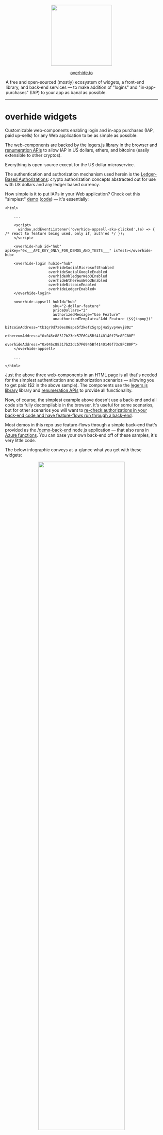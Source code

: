 <p align="center"><a href="https://overhide.io"><img src="https://overhide.github.io/overhide-widgets/assets/logo.png" width="200px"/></a></p>

<p align="center"><a href="https://overhide.io">overhide.io</a></p><p style="width: 500px; margin: auto">A free and open-sourced (mostly) ecosystem of widgets, a front-end library, and back-end services &mdash; to make addition of "logins" and "in-app-purchases" (IAP) to your app as banal as possible.</p>

<hr/>

# overhide widgets

Customizable web-components enabling login and in-app purchases (IAP, paid up-sells) for any Web application to be as simple as possible.

The web-components are backed by the [legers.js library](https://www.npmjs.com/package/ledgers.js) in the browser and [renumeration APIs](https://overhide.io/2020/09/06/remuneration-api.html) to allow IAP in US dollars, ethers, and bitcoins (easily extensible to other cryptos).

Everything is open-source except for the US dollar microservice.

The authentication and authorization mechanism used herein is the [Ledger-Based Authorizations](https://overhide.io/2019/03/20/why.html): crypto authorization concepts abstracted out for use with US dollars and any ledger based currency.



How simple is it to put IAPs in your Web application?  Check out this "simplest" [demo](https://overhide.github.io/overhide-widgets/demo-front-end/simplest.html) ([code](/demo-front-end/simplest.html)) &mdash; it's essentially:

```
<html>

    ...

    <script>
      window.addEventListener('overhide-appsell-sku-clicked',(e) => { /* react to feature being used, only if, auth'ed */ });
    </script>

    <overhide-hub id="hub" apiKey="0x___API_KEY_ONLY_FOR_DEMOS_AND_TESTS___" isTest></overhide-hub>      

    <overhide-login hubId="hub"
                    overhideSocialMicrosoftEnabled
                    overhideSocialGoogleEnabled
                    overhideOhledgerWeb3Enabled
                    overhideEthereumWeb3Enabled
                    overhideBitcoinEnabled
                    overhideLedgerEnabled>
    </overhide-login>

    <overhide-appsell hubId="hub" 
                      sku="2-dollar-feature"
                      priceDollars="2"
                      authorizedMessage="Use Feature"
                      unauthorizedTemplate="Add Feature ($${topup})"
                      bitcoinAddress="tb1qr9d7z0es86sps5f2kefx5grpj4a5yvp4evj80z"
                      ethereumAddress="0x046c88317b23dc57F6945Bf4140140f73c8FC80F"
                      overhideAddress="0x046c88317b23dc57F6945Bf4140140f73c8FC80F">
    </overhide-appsell>
    
    ...
    
</html>
```



Just the above three web-components in an HTML page is all that's needed for the simplest authentication and authorization scenarios &mdash; allowing you to get paid ($2 in the above sample).  The components use the [legers.js library](https://www.npmjs.com/package/ledgers.js) library and [renumeration APIs](https://overhide.io/2020/09/06/remuneration-api.html) to provide all functionality.

Now, of course, the simplest example above doesn't use a back-end and all code sits fully decompilable in the browser.  It's useful for some scenarios, but for other scenarios you will want to [re-check authorizations in your back-end code and have feature-flows run through a back-end](https://overhide.io//2019/03/27/authorizations-and-exposed-source-code.html).

Most demos in this repo use feature-flows through a simple back-end that's provided as the [/demo-back-end](/demo-back-end) node.js application &mdash; that also runs in [Azure functions](https://azure.microsoft.com/en-us/services/functions/).  You can base your own back-end off of these samples, it's very little code.



The below infographic conveys at-a-glance what you get with these widgets:

<p align="center"><a href="https://overhide.github.io/overhide-widgets/assets/widgets.svg" target="_blank"><img src="https://overhide.github.io/overhide-widgets/assets/widgets.svg" width="75%"/></a></p>

The top-left shows a sample Web app with a nav-bar housing the [overhide-status](#overhide-status) component.

## Quick Start

To use these widgets in your Web app follow the steps below.

Don't just read these steps, follow along copying/looking-at the [demos](#demos).

The first three steps are gathering metadata necessary to setup how you get paid.

The reminder of the steps are actual code changes in your Web application.



1. onboard onto the dollar-ledger to get your US-dollar-ledger address ([production](https://ledger.overhide.io/onboard) | [testnet](https://test.ledger.overhide.io/onboard))

   - optional, you don't need this if you just want to accept cryptos or don't want in-app purchases at all (just authentication)

   - you will create a new [Stripe](https://stripe.com) account or connect your existing [Stripe](https://stripe.com) account
   - you will provide the above address as the *overhideAddress* attribute in all your [overhide-appsell](#overhide-appsell) components

2. onboard onto Ethereum (optional, recommended)

   - use a wallet such as [MetaMask](https://metamask.io/) to generate your credentials
   - you will provide your Ethereum public address as the *ethereumAddress* attribute in all your [overhide-appsell](#overhide-appsell) components

3. onboard onto Bitcoin (optional)

   - use a wallet such as [Electrum](https://electrum.org/#home) to generate your credentials
   - you will provide your Bitcoin public address as the *bitcoinAddress* attribute in all your [overhide-appsell](#overhide-appsell) components

4. pull in the `overhide-widgets.js` component into your app, see [CDN](#cdn).

5. add an [overhide-hub](#overhide-hub) component to your DOM or [initialize programatically](#setting-the-overhide-hub-programatically)

   - configure the *id* attribute if other components will de-reference this hub via their *hubId* attribtues, otherwise you will call the *setHub(..)* explicitly on each of those components from script
   - configure the *token* attribute or *apiKey* (see [Enabling with Token](#enabling-with-token))
   - specify the *isTest* attribute if this is a testnet application, otherwise leave it out

6. add an [overhide-login](#overhide-login) component to your DOM

   - configure the *id* of the [overhide-hub](#overhide-hub) element via the *hubId*, or call this elements's *setHub(..)* setter to set the hub element programatically
   - list all the desired authentication/authorization methods for this application, the various *overhide..Enabled* attributes in [overhide-login](#overhide-login)
     - *overhideSocialMicrosoftEnabled* if you want Microsoft social-login against the US dollar ledger &mdash; must onboard step [1] above and specify *overhideAddress* in your [overhide-appsell](#overhide-appsell) elements
     - *overhideSocialGoogleEnabled* if you want Google social-login against the US dollar ledger &mdash; must onboard step [1] above and specify *overhideAddress* in your [overhide-appsell](#overhide-appsell) elements
     - *overhideOhledgerWeb3Enabled* if you want customers to manage their US dollar ledger credentials with their Ethereum wallet such as [MetaMask](https://metamask.io/)  &mdash; must onboard step [1] above and specify *overhideAddress* in your [overhide-appsell](#overhide-appsell) elements
     - *overhideEthereumWeb3Enabled* if you want to allow payments in ethers for customers with their Ethereum wallet such as [MetaMask](https://metamask.io/)  &mdash; must onboard step [2] above and specify *ethereumAddress* in your [overhide-appsell](#overhide-appsell) elements
     - *overhideBitcoinEnabled* if you want to allow payments in bitcoins for customers with their Bitcoin wallet such as [Electrum](https://electrum.org/#home)  &mdash; must onboard step [3] above and specify *bitcoinAddress* in your [overhide-appsell](#overhide-appsell) elements
     - *overhideLedgerEnabled* if you want user-managed secret-token access against the US dollar ledger &mdash; must onboard step [1] above and specify *overhideAddress* in your [overhide-appsell](#overhide-appsell) elements

7. add an [overhide-appsell](#overhide-appsell) component as an explicit "login" button (non-feature) to your DOM

   1. optional, as the feature buttons can do this work
   2. configure the *id* of the [overhide-hub](#overhide-hub) element via the *hubId*, or call this elements's *setHub(..)* setter to set the hub element programatically
   3. do not provide any [overhide-appsell](#overhide-appsell) attrubutes except for the *hubId* (above) and the *loginMessage*

8. add [overhide-appsell](#overhide-appsell) components to your DOM for each feature

   1. configure the *id* of the [overhide-hub](#overhide-hub) element via the *hubId*, or call this elements's *setHub(..)* setter to set the hub element programatically
   2. provide a unique *sku* attribute per button
   3. provide the desired *priceDollars* attribute, or 0 if setting up a for-free feature
   4. provide the *authorizedMessage* attribute to be displayed when user is already authorized and just needs to click on the feature to enable / use
   5. provide the *unauthorizedTemplate* attribute to be displayed when the user is not yet authorized to use the feature (insufficient funds, not auth'ed)
   6. provide the *overhideAddress* attribute if onboarded for US dollar payments in step [1] above
   7. provide the *ethereumAddress* attribute if onboarded for ethers payments in step [2] above
   8. provide the *bitcoinAddress* attribute if onboarded for bitcoin payments in step [3] above

## Demos

We have several component demo files in [/demo-front-end](/demo-front-end):

- basic:  [demo](https://overhide.github.io/overhide-widgets/demo-front-end/basic.html) | [code](/demo-front-end/basic.html)
- no back-end: [demo](https://overhide.github.io/overhide-widgets/demo-front-end/no-back-end.html) | [code](/demo-front-end/no-back-end.html) (no [back-end](#back-end))
- custom buttons: [demo](https://overhide.github.io/overhide-widgets/demo-front-end/custom.html) | [code](/demo-front-end/custom.html) (see [slots](#slots-2) section of the [overhide-appsell](#overhide-appsell) component below)
- javascript-hub: [demo](https://overhide.github.io/overhide-widgets/demo-front-end/javascript-hub.html) | [code](/demo-front-end/javascript-hub.html) (hub wired via script instead of DOM)
- simplest:  [demo](https://overhide.github.io/overhide-widgets/demo-front-end/simplest.html) | [code](/demo-front-end/simplest.html) (just one button, no [back-end](#back-end))



Most demos show:

- a nav-bar at the top with an [overhide-status](#overhide-status) web-component flush to the right.
- a login button (which is just an [overhide-appsell](#overhide-appsell) component with a *loginMessage* attribute instead of a *sku*)
- 3 feature buttons ([overhide-appsell](#overhide-appsell) components):
  - free
  - $2 up-sell
  - $3 subscription for 30 minutes

Everything is optional except for the non-visible [overhide-hub](#overhide-hub)  web-component that can be wired via DOM or JavaScript (see the [javascript-hub demo](/demo-front-end/javascript-hub.html) for JS wiring).

You could just have a single up-sell / in-app purchase button, no status, no explicit login, and it will allow all the functionality (see "simplest"  [demo](https://overhide.github.io/overhide-widgets/demo-front-end/simplest.html) ([code](/demo-front-end/simplest.html)).



The [/demo-front-end/no-back-end.html](/demo-front-end/no-back-end.html) shows the use of these widgets without any back-end &mdash; shows use of widgets with just an API key, the back-end setup can be ignored for this one.  This is OK for some projects, but is less bad-actor proof.  All other demos leverage a back-end.

##### Back-End

Most demos run their feature-flows via our  [/demo-back-end](/demo-back-end): when a user clicks a feature, the back-end is interrogated to complete the feature flow.  The back-end verifies authentication and authorization as per credentials provided and monies paid on a ledger of choice.

The back-end serves three purposes on behalf of our front-ends:

- retrieves [an overhide token](https://token.overhide.io/swagger.html) for use with *overhide* API -- browser can call to get the token and provide to [overhide-hub](#overhide-hub)  component.
- retrieves the fees-schedule (not actually leveraged in demos for simplicity, but provided for completness)
- runs the feature-flows on the back-end when corresponding feature button clicked in the front-end (`/RunFeature` endpoints)
  - has a bunch of mandatory `query` parameters to authenticate and authorize
  - feature will not run if bad authentication or insufficient funds on ledger for feature (as per parameters): will result in "Unauthorized by Ledger-Based AuthZ-" response.

The endpoints for these are discussed in the [Local Development](#local-development) section below.



The [/demo-back-end](/demo-back-end) code runs both as stand-alone *node.js* as well as on  [Azure Functions](https://azure.microsoft.com/en-us/services/functions/) (instructions below in [Local Development](#local-development) section).  

All of the above demos &mdash; with the exception of the *no-back-end* and *simplest* demos &mdash; hit this back-end code as it is stood up at https://demo-back-end.azurewebsites.net/api on Azure; but, it's easy enough to stand-up locally and play around (again, see [Local Development](#local-development) below).

## Distributable

> **⚠ Why is it so big?** 
>
> We depend on [web3.js](https://github.com/ethereum/web3.js/) which has bloat issues:
>
> https://github.com/ChainSafe/web3.js/issues/1178
>
> As soon as that gets resolved, this distro will be smaller.

The *overhide-widgets* 'dist' folder contains the distributable artifact.

You'll likely want to [import](https://developer.mozilla.org/en-US/docs/Web/JavaScript/Reference/Statements/import) the library along with its dependencies ([ledgers.js](https://www.npmjs.com/package/ledgers.js), [web3.js](https://github.com/ethereum/web3.js/)).

Within your front-end projects; using *npm* simply:  `npm install overhide-widgets --save-prod`.

#### Enabling with Token

APIs abstracted by *overhide-widgets* require a bearer-token.  The `token` is passed in to the `<overhide-hub token="..">` component (see the [overhide-hub](#overhide-hub) component section for details).

The component either takes a `token=".."` retrieved from a back-end (optional) or an `apiKey=".."` provided statically &mdash; less bad-actor proof, but OK for some projects.

Retrieve an API key from https://token.overhide.io/register.

After that, a token can be retrieved with a `GET /token` call (see https://token.overhide.io/swagger.html).

All demos below show one or the other.

## CDN

You can include *overhide-widgets* via CDN:

* `https://cdn.jsdelivr.net/npm/overhide-widgets/dist/overhide-widgets.js`

You can see all the [/demo-front-end/*.html](/demo-front-end) demos load it this way:

```
<script src="https://cdn.jsdelivr.net/npm/overhide-widgets/dist/overhide-widgets.js"></script>
```

For a specific version, e.g. version *1.0.6*: `https://cdn.jsdelivr.net/npm/overhide-widgets@1.0.6/dist/overhide-widgets.js`

The widgets can then be used in your DOM and via your framework JavaScript.



In [npm](https://www.npmjs.com/) based app projects, include the components and TypeScript definitions with your `package.json`:

```
"dependencies": {
  ..
  "overhide-widgets": "1.0.6",
  ..
}
```

~~See [/demo-react-app](/demo-react-app).~~ (TBD)

## Widget Reference

Below is a reference of the four web-components provided, their attributes, properties, events, and override [slots](https://developer.mozilla.org/en-US/docs/Web/HTML/Element/slot) for customizing.

### `<overhide-hub ..>`

The *overhide-hub* comopnent is the main glue component of the whole subsystem.  

There can be only one *overhide-hub* shared by all the other components.

Each other component must be provided with an *overhide-hub* either via the DOM or programatically.

##### Setting the *overhide-hub* via DOM

Simply set an ID on the *overhide-hub* component and pass it into the other components as the `hubId` attribute:

```
<overhide-hub id="demo-hub" ...></overhide-hub> 

<overhide-appsell 
  hubId="demo-hub" 
  ...
</overhide-appsell>
```

With this setup, if we're providing our API key right in the client code, just set the *apiKey* attribute on the *overhide-hub* element (a la [no-back-end](/demo-front-end/no-back-end.html) and [simplest](/demo-front-end/simplest.html) demos).

Otherwise, provide the *overhide-hub* element with a token as per all the other demos, repeated below:

```
<script>
  // Set the token from back-end
  window.onload = (event) => {
  fetch(`${BACKEND_CONNECTION_STRING}/GetToken`)
    .then(async (response) => {
      if (response.ok) {
        const hub = document.querySelector('#demo-hub');
        hub.setAttribute('token', await response.text());
      } else {
        console.error(`error talking to back-end &mdash; ${response.status} &mdash; ${response.statusText}`);
      }
    }).catch(e => console.error(`error talking to back-end &mdash; ${e}`));
  };
</script>
```

- the wiring above is in response to retrieving [a valid token](#enabling-with-token) from the back-end &mdash; the `fetch`
- we set the *token* on the hub using `setAttribute('token',..)`

##### Setting the *overhide-hub* Programatically

Get an instance of the *overhide-hub* component by instantiating in JavaScript (`document.createElement('overhide-hub')`) or grabbing from the *document* (`document.querySelector(..)`).

Provide it into each component using the `setHub(..)` setter via ES6 / TypeScript class.

Take a look at the [javascript-hub demo code](/demo-front-end/javascript-hub.html) ([demo](https://overhide.github.io/overhide-widgets/demo-front-end/javascript-hub.html)).

Here, the components wired into the DOM do not have a `hubId=..` attribute specified.  There is no `<overhide-hub id=..>` component in the template.  Everything is done in the `window.onload`:

```
<script>
  // Set the token from back-end
  window.onload = (event) => {
  fetch(`${BACKEND_CONNECTION_STRING}/GetToken`)
    .then(async (response) => {
      if (response.ok) {            
        const hub = document.createElement('overhide-hub'); 
        hub.setAttribute('token', await response.text());
        hub.setAttribute('isTest', true);
        hub.init();
        document.querySelector('overhide-login').setHub(hub);
        document.querySelector('overhide-status').setHub(hub);
        document.querySelectorAll('overhide-appsell').forEach(e => e.setHub(hub));
      } else {
        console.error(`error talking to back-end -- ${response.status} &mdash; ${response.statusText}`);
      }
    }).catch(e => console.error(`error talking to back-end -- ${e}`));
  };
</script>
```

- the wiring above is in response to retrieving [a valid token](#enabling-with-token) from the back-end &mdash; the `fetch`
- we set the *token* on the hub using `setAttribute('token',..)`
- we optionally set the *isTest* attribute
- since we're not wiring the *overhide-hub* component into the DOM, we explicitly call `hub.init()`
- the remaining `document.querySelector..` calls find all the other overhide web-components to set the newly initialized hub against them via their `setHub(..)` method

##### Attributes

*isTest*

- set on element to indicate that all transactions/checks should be done against testnets
- leave out if production / live environment

*apiKey*

- set on element if not providing a token but providing the *apiKey*
- we do this in the [no-back-end](/demo-front-end/no-back-end.html) and [simplest](/demo-front-end/simplest.html) demos only &mdash; demos where we do not leverage a back-end
- this allows anyone to see your *apiKey*; in the future we might throttle/black-list basedon *apiKey* (we don't as of yet)

*token*

- set on element to provide a token retrieved via your own back-end
- most demos do this, see code exaple in [section](#setting-the-overhide-hub-via-dom) above
- it's preferred&mdash; but not strictly necessary &mdash; to have this indirection in case we start throttling by *apiKey* in the future: this way your *apiKey* is not shared

##### Properties / Methods

See *IOverhideHub* in [/src/components/hub/definitions.ts](/src/components/hub/definitions.ts).

##### Slots

N/A &mdash; this is an invisible element and not customizable via slots.

##### Events

*overhide-hub-sku-authorization-changed*

- see *IOverhideSkuAuthorizationChangedEvent* in [/src/components/hub/definitions.ts](/src/components/hub/definitions.ts)

```
export interface IOverhideSkuAuthorizationChangedEvent {
  isAuthorized: boolean;
}
```

- indicated a change in authorization status

*overhide-hub-pending-transaction*

- see *IOverhidePendingTransactionEvent* in [/src/components/hub/definitions.ts](/src/components/hub/definitions.ts)

```
export interface IOverhidePendingTransactionEvent {
  isPending: boolean;
  currency: string | null;
}
```

- fired when we have a pending transaction. We're waiting for a transaction to finish. 
- this should be useful for spinners on custom overhide-appsell components.
- see use in [demos](#demos) when showing the [VISA instructional helper](/dem=o-front-end/assets/visa.png)

```
// This event fires whenever we're asked to topup funds.
// We're using it here to show the VISA instructional helper image.
window.addEventListener('overhide-hub-pending-transaction',(e) => { 
  console.log(`pending-transaction :: ${JSON.stringify(e.detail, null, 2)}`);
  if (e.detail.currency == 'dollars') {
    document.querySelector("#visa").style.opacity = e.detail.isPending ? "1" : "0";
  }
}, false);
```



### `<overhide-login ..>`

The login widget.

The available login providers can be customized here.

This component must be in your DOM, the other components such as [overhide-appsell](#overhide-appsell) and [overhide-status](#overhide-status) will trigger this component to raise a modal showing login providers &mdash; when necessary.

All login providers configured here should have corresponding addresses configured on all your [overhide-appsell](#overhide-appsell) buttons.

##### Attributes

*hubId*

- connect to the one and only hub shared among all components in this eco-system
- this is the actual element ID of the [overhide-hub](#overhide-hub) in the document model
- if the [overhide-hub](#overhide-hub) is not in the DOM or doesn't have an ID, you'll need to use the `setHub(..)` method, see below (see [setting the hub programatically](#setting-the-overhide-hub-programatically)).

*overhideSocialMicrosoftEnabled*

- if set on the element, enables US dollar ledger login / IAPs via Microsoft account social-login

![](/assets/overhideSocialMicrosoftEnabled.png)

- requires that your [overhide-appsell](#overhide-appsell) components specify your *overhideAddress* attribute (you're onboarded onto the overhide-ledger)

*overhideSocialGoogleEnabled*

- if set on the element, enables US dollar ledger login / IAPs via Google account social-login

![](/assets/overhideSocialGoogleEnabled.png)

- requires that your [overhide-appsell](#overhide-appsell) components specify your *overhideAddress* attribute (you're onboarded onto the overhide-ledger)

*overhideEthereumWeb3Enabled*

- if set on the element, enables Ethereum ledger login / IAPs via ethereum wallet such as [MetaMask](https://metamask.io/)

![](/assets/overhideEthereumWeb3Enabled.png)

- requires that your [overhide-appsell](#overhide-appsell) components specify your *ethereumAddress* attribute (you're onboarded onto the overhide-ledger)

*overhideBitcoinEnabled*

- if set on the element, enables Bitcoin ledger login / IAPs via bitcoin signing

![](/assets/overhideBitcoinEnabled.png)

- requires that your [overhide-appsell](#overhide-appsell) components specify your *bitcoinAddress* attribute (you're onboarded onto Bitcoin)

*overhideLedgerEnabled*

- if set on the element, enables US dollar ledger login / IAPs via secret token

![](/assets/overhideLedgerEnabled.png)

- requires that your [overhide-appsell](#overhide-appsell) components specify your *overhideAddress* attribute (you're onboarded onto the overhide-ledger)

##### Properties / Methods

See *IOverhideLogin* in [/src/components/hub/definitions.ts](/src/components/hub/definitions.ts).

##### Slots

*closeButton*

- the slot representing the little close button on the login modal
- can be hidden or re-styled

![](/assets/closeButton.png)

*header*

- allows creating a header at the top of the login modal &mdash; no header by default
- see custom buttons [demo](https://overhide.github.io/overhide-widgets/demo-front-end/custom.html) ([code](/demo-front-end/custom.html)) for example, e.g.

```
  <overhide-login ..>
	<div slot="header" class="header-envelope">
	  <img src="./assets/logo.png" class="header-logo">
	  <div class="headers">
		<div class="header">Custom Login</div>
		<div>(logo + no <em>Google</em> or <em>bitcoin</em>)</div>
	  </div>
	</div>
  </overhide-login>
```

![](/assets/header.png)

##### Events

*overhide-login-open*

- emited on modal open

*overhide-login-close*

- emited on modal close

### `<overhide-appsell ..>`

The main buttons that enable authorized features in your application.

Clicking on a feature button when not logged in causes login unless the *inhibitLogin* attribute is specified.

Clicking on a feature that isn't authorized triggers the authorization flow (in-app purchase).

Clicking on a feature that's authorized raises the *overhide-appsell-sku-clicked* event in response to which the feature-flow can continue to your back-end and be re-verified (for authorizations).

These widgets are fully customizable through [slots](https://developer.mozilla.org/en-US/docs/Web/HTML/Element/slot).

##### Attributes

*hubId*

- connect to the one and only hub shared among all components in this eco-system
- this is the actual element ID of the [overhide-hub](#overhide-hub) in the document model
- if the [overhide-hub](#overhide-hub) is not in the DOM or doesn't have an ID, you'll need to use the `setHub(..)` method, see below (see [setting the hub programatically](#setting-the-overhide-hub-programatically)).

*orientation*

- the customization slots in this element are by default in a vertical orientation, top-to-bottom
- set this to 'horizontal' if the slots are to be oriented left-to-right

*sku*

- a unique name for the feature being authorized using this button

*priceDollars*

- US dollars and cents as the cost of this feature
- the amount is always specified in US dollars, the system converts to necessary ethers or bitcoins

*loginMessage* 

- if this button is supposed to be an overall login button, specify this message
- if this message is specified, do not specify any other attributes other than the *hubId*
- this message is shown in the *authorized-button* and *unauthorized-button* slots

*authorizedMessage*

- the button label to show in the *authorized-button* slot when this feature is authorized

*unauthorizedTemplate*

- the button label to show in the *unauthorized-button* slot when this feature is not yet authorized
- the `${topup}` placeholder can be used in the template to show the outstanding amount of US dollars &mdash; how much the user need to pay to authorize

*inhibitLogin*

- if provided on the element, do not allow the user to login using this button when clicked, and the user is not yet logged in
- this is useful if you do not want users to login using the feature buttons, only an explicit *overhide-appsell* button with a *loginMessage* attribute set

*bitcoinAddress*

- the bitcoin address into which paid bitcoins are deposited &mdash; and which is checked for sufficient monies paid to authorize
- ⚠ do not have too many distinct bitcoin addresses in your rendered route / page
  - usually it's recommended you have one per rendered route (e.g. hitting F5 will cause a single request)
  - all addresses are checked for topups and the APIs are rate-limited per IP
  - your users will start getting [429 - Too Many Requests](https://developer.mozilla.org/en-US/docs/Web/HTTP/Status/429) if too many addresses are provided and they're all checked on refresh

*ethereumAddress*

- the ethereum address into which paid ethers are deposited &mdash; and which is checked for sufficient monies paid to authorize
- ⚠ do not have too many distinct ethereum addresses in your rendered route / page
  - usually it's recommended you have one per rendered route (e.g. hitting F5 will cause a single request)
  - all addresses are checked for topups and the APIs are rate-limited per IP
  - your users will start getting [429 - Too Many Requests](https://developer.mozilla.org/en-US/docs/Web/HTTP/Status/429) if too many addresses are provided and they're all checked on refresh

*overhideAddress*

- the US dollars ledger address which shows receipts for deposited payments &mdash; and which is checked for sufficient monies paid to authorize
- ⚠ do not have too many distinct overhide addresses in your rendered route / page
  - usually it's recommended you have one per rendered route (e.g. hitting F5 will cause a single request)
  - all addresses are checked for topups and the APIs are rate-limited per IP
  - your users will start getting [429 - Too Many Requests](https://developer.mozilla.org/en-US/docs/Web/HTTP/Status/429) if too many addresses are provided and they're all checked on refresh

*withinMinutes*

- specifies the number of minutes the feature should be authorized once sufficient *priceDollars* is paid
- this is useful for subscription features
- in our demos we usually have one button that expires after 30 minutes
- leave out for indefinite &mdash; default

See *IOverhideAppsell* in [/src/components/hub/definitions.ts](/src/components/hub/definitions.ts).

##### Slots

These elements have three slots for authorized  versions of each button and three slots for unauthorized versions of each button.

The authorized versions are shown when sufficient monies have been paid to authorize the feature.

The authorized slots are:

- *authorized-header*
- *authorized-button*
- *authorized-footer*

The unauthorized slots are:

- *unauthorized-header*
- *unauthorized-button*
- *unauthorized-footer*

By default nothing is rendered in the *-header* or the *-footer* slots, all rendering is done in the *-button* slot.  E.g. the various messages from the attributes are rendered in the *authorized-button* or *unauthorized-button*.

The content of the *authorized-button* and *unauthorized-button* slots are overwritten by the *loginMessage*, *authorizedMessage* and *unauthorizedTemplate* attributes.  These slots are only useful for styling the messages.  To modify the look and feel beyond that, use the *-header* and *-footer* slots.

See the [custom buttons demo](https://overhide.github.io/overhide-widgets/demo-front-end/custom.html) ([code](/demo-front-end/custom.html)) for examples.

##### Events

*overhide-appsell-sku-clicked*

- see *IOverhideSkuClickedEvent* in [/src/components/hub/definitions.ts](/src/components/hub/definitions.ts)

```
 export interface IOverhideSkuClickedEvent {
  sku: string,
  message: string,
  signature: string,
  from: string,
  to: string,
  currency: Currency,
  isTest: boolean,
  asOf: string
}
```

- the event fired by an overhide-appsell component when an appsell SKU deemed authorized by overhide is clicked by the user
- usually safest to route state-changes in response to this event via the back-end, and validate authorizations
- all necessary information to validate is provided in this event
- ⚠ passing the `asOf` timestamp to your back-end is an important optimization. The overhide \* services already checked these transactions as part of this front-end work. The `asOf` timestamp ensures we re-load these resutls from cache and do not get rate-limited in the back-end.
- example:

```
    <script>
      window.addEventListener('overhide-appsell-sku-clicked',(e) => { /* react to feature being used, only if, auth'ed */ });
    </script>
```

*overhide-appsell-topup-outstanding*

- see *IOverhideSkuTopupOutstandingEvent* in [/src/components/hub/definitions.ts](/src/components/hub/definitions.ts)

```
export interface IOverhideSkuTopupOutstandingEvent {
  sku: string,
  topup: number
}
```

- an event fired by an overhide-appsell component when there was an authorization attempt but insufficient funds to authorize
- this even contains the outstanind topup funds required

### `<overhide-status ..>`

A very simple widget usually provided in the nav-bar of an application.

Shows the currently logged in address and against which login provider (icon).

Allows manually refreshing payments and a logout button.

When logged in, clicking the address shows a transaction history.

When logged out, clicking the "sign-in" text triggers login.

##### Attributes

*hubId*

- connect to the one and only hub shared among all components in this eco-system
- this is the actual element ID of the [overhide-hub](#overhide-hub) in the document model
- if the [overhide-hub](#overhide-hub) is not in the DOM or doesn't have an ID, you'll need to use the `setHub(..)` method, see below (see [setting the hub programatically](#setting-the-overhide-hub-programatically)).

##### Properties / Methods

See *IOverhideStatus* in [/src/components/hub/definitions.ts](/src/components/hub/definitions.ts).

##### Slots

N/A

##### Events

N/A

### Local Development

#### Target a Back-End

As mentioned in the [Demos](#demos) section, we have several component demo files in [/demo-front-end](/demo-front-end).

Each HTML file has a script constant `BACKEND_CONNECTION_STRING` which points at one of the back-end instances, either:

- https://demo-back-end.azurewebsites.net/api (default)
- http://localhost:8100 (local node.js server)
- http://localhost:7071/api (local AZ function server)

Modify this constant as needed.

#### Run a Demo Back-End

> ⚠ The [/demo-front-end/no-back-end.html](/demo-front-end/no-back-end.html) doesn't use a back-end &mdash; shows use of widgets without a back-end, the back-end setup can be ignored for this one.

The [./demo-back-end](./demo-back-end) folder has all the code for the back-end, whether it runs using node locally on your development machin or as an [Azure Function](https://azure.microsoft.com/en-us/services/functions/) (how the demos are hosted).

To start running the back-end on your local development machine:

1. prerequesites:
   - node
1. open a console to the [./demo-back-end](./demo-back-end) subfolder of this repo
1. `npm install`
1. `npm run dev`

The backend is now running.

You can try hitting it with:

- http://localhost:8100/GetSchedule -- this is the demo's fees schedule.
- http://localhost:8100/GetToken -- provides the [overhide token](https://token.overhide.io/swagger.html) for use with `<overhide-hub ..>` component.
- There is also the main `http://localhost:8100/RunFeature` endpoint is used by the demo front-ends (see [/demo-front-end/index.js](/demo-front-end/index.js)).

Alternativelly, if you want to leverage the [Azure Function](https://azure.microsoft.com/en-us/services/functions/) core tooling:

1. prerequesites:
   - node
   - Azure Functions core tools:  `npm install -g azure-functions-core-tools@3 --unsafe-perm true`
1. open a console to the [./demo-back-end](./demo-back-end) subfolder of this repo
1. `npm install`
1. `func start`

The you can try hitting the local AZ functions with:

- http://localhost:7071/api/GetSchedule -- this is the demo's fees schedule.
- http://localhost:7071/api/GetToken -- provides the [overhide token](https://token.overhide.io/swagger.html) for use with `<overhide-hub ..>` component.
- There is also the main `http://localhost:7071/api/RunFeature` endpoint is used by the demo front-ends (see [/demo-front-end/index.js](/demo-front-end/index.js)).


> ASIDE: deploying to [Azure Functions](https://azure.microsoft.com/en-us/services/functions/): 
>
> if you followed the latter, just deploy using:
>
> ```
> az login
> func azure functionapp publish <function name>
> ```
>
> Then you can hit the functions in Azure, for example, for this demo's name of `demo-back-end` we have:  
>
> - https://demo-back-end.azurewebsites.net/api/getschedule -- this is the demo's fees schedule.
> - https://demo-back-end.azurewebsites.net/api/gettoken -- provides the [overhide token](https://token.overhide.io/swagger.html) for use with `<overhide-hub ..>` component.
> - There is also the main `https://demo-back-end.azurewebsites.net/api/RunFeature` endpoint is used by the demo front-ends (see [/demo-front-end/index.js](/demo-front-end/index.js)).

